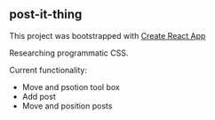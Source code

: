 
## post-it-thing

This project was bootstrapped with [Create React App](https://github.com/facebook/create-react-app)
 
Researching programmatic CSS. 

Current functionality: 

* Move and psotion tool box
* Add post
* Move and position posts